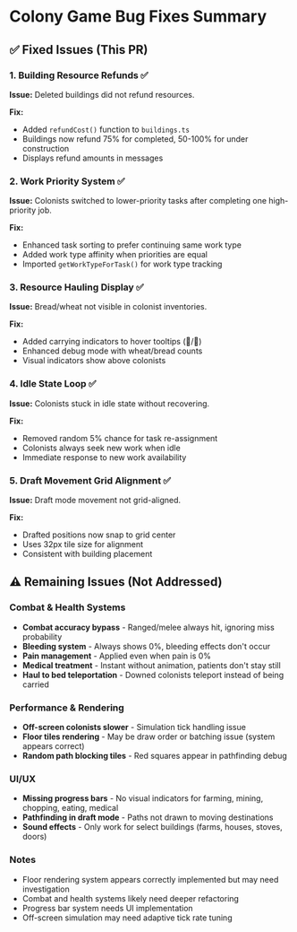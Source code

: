 # Colony Game Bug Fixes Summary

## ✅ Fixed Issues (This PR)

### 1. Building Resource Refunds ✅
**Issue:** Deleted buildings did not refund resources.

**Fix:** 
- Added `refundCost()` function to `buildings.ts`
- Buildings now refund 75% for completed, 50-100% for under construction
- Displays refund amounts in messages

### 2. Work Priority System ✅
**Issue:** Colonists switched to lower-priority tasks after completing one high-priority job.

**Fix:**
- Enhanced task sorting to prefer continuing same work type
- Added work type affinity when priorities are equal
- Imported `getWorkTypeForTask()` for work type tracking

### 3. Resource Hauling Display ✅
**Issue:** Bread/wheat not visible in colonist inventories.

**Fix:**
- Added carrying indicators to hover tooltips (🌾/🍞)
- Enhanced debug mode with wheat/bread counts
- Visual indicators show above colonists

### 4. Idle State Loop ✅
**Issue:** Colonists stuck in idle state without recovering.

**Fix:**
- Removed random 5% chance for task re-assignment
- Colonists always seek new work when idle
- Immediate response to new work availability

### 5. Draft Movement Grid Alignment ✅
**Issue:** Draft mode movement not grid-aligned.

**Fix:**
- Drafted positions now snap to grid center
- Uses 32px tile size for alignment
- Consistent with building placement

## ⚠️ Remaining Issues (Not Addressed)

### Combat & Health Systems
- **Combat accuracy bypass** - Ranged/melee always hit, ignoring miss probability
- **Bleeding system** - Always shows 0%, bleeding effects don't occur
- **Pain management** - Applied even when pain is 0%
- **Medical treatment** - Instant without animation, patients don't stay still
- **Haul to bed teleportation** - Downed colonists teleport instead of being carried

### Performance & Rendering
- **Off-screen colonists slower** - Simulation tick handling issue
- **Floor tiles rendering** - May be draw order or batching issue (system appears correct)
- **Random path blocking tiles** - Red squares appear in pathfinding debug

### UI/UX
- **Missing progress bars** - No visual indicators for farming, mining, chopping, eating, medical
- **Pathfinding in draft mode** - Paths not drawn to moving destinations
- **Sound effects** - Only work for select buildings (farms, houses, stoves, doors)

### Notes
- Floor rendering system appears correctly implemented but may need investigation
- Combat and health systems likely need deeper refactoring
- Progress bar system needs UI implementation
- Off-screen simulation may need adaptive tick rate tuning
